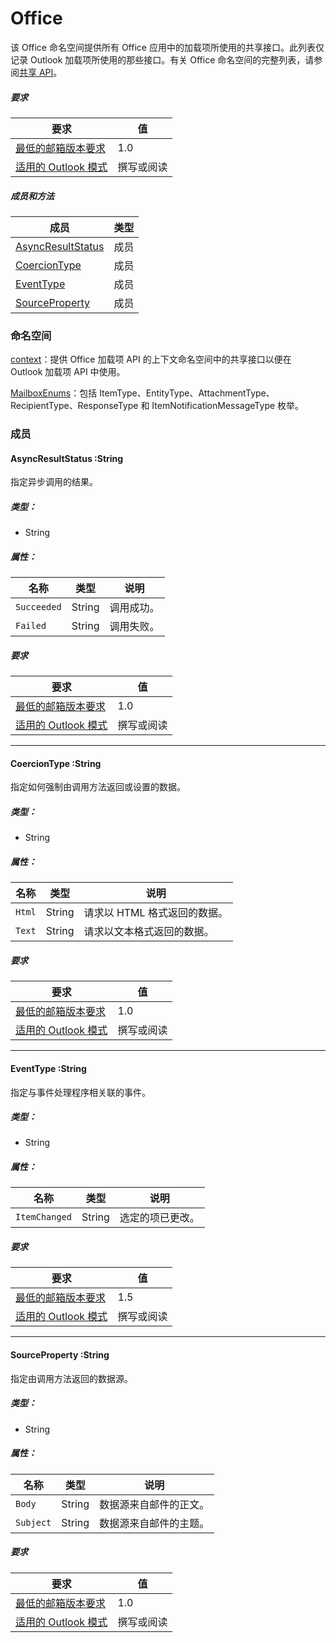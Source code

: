  

# <a name="office"></a>Office

该 Office 命名空间提供所有 Office 应用中的加载项所使用的共享接口。此列表仅记录 Outlook 加载项所使用的那些接口。有关 Office 命名空间的完整列表，请参阅[共享 API](/javascript/api/office)。

##### <a name="requirements"></a>要求

|要求| 值|
|---|---|
|[最低的邮箱版本要求](/javascript/office/requirement-sets/outlook-api-requirement-sets)| 1.0|
|[适用的 Outlook 模式](https://docs.microsoft.com/outlook/add-ins/#extension-points)| 撰写或阅读|

##### <a name="members-and-methods"></a>成员和方法

| 成员 | 类型 |
|--------|------|
| [AsyncResultStatus](#asyncresultstatus-string) | 成员 |
| [CoercionType](#coerciontype-string) | 成员 |
| [EventType](#eventtype-string) | 成员 |
| [SourceProperty](#sourceproperty-string) | 成员 |

### <a name="namespaces"></a>命名空间

[context](office.context.md)：提供 Office 加载项 API 的上下文命名空间中的共享接口以便在 Outlook 加载项 API 中使用。

[MailboxEnums](/javascript/api/outlook/office.mailboxenums.attachmenttype)：包括 ItemType、EntityType、AttachmentType、RecipientType、ResponseType 和 ItemNotificationMessageType 枚举。

### <a name="members"></a>成员

####  <a name="asyncresultstatus-string"></a>AsyncResultStatus :String

指定异步调用的结果。

##### <a name="type"></a>类型：

*   String

##### <a name="properties"></a>属性：

|名称| 类型| 说明|
|---|---|---|
|`Succeeded`| String|调用成功。|
|`Failed`| String|调用失败。|

##### <a name="requirements"></a>要求

|要求| 值|
|---|---|
|[最低的邮箱版本要求](/javascript/office/requirement-sets/outlook-api-requirement-sets)| 1.0|
|[适用的 Outlook 模式](https://docs.microsoft.com/outlook/add-ins/#extension-points)| 撰写或阅读|

---

####  <a name="coerciontype-string"></a>CoercionType :String

指定如何强制由调用方法返回或设置的数据。

##### <a name="type"></a>类型：

*   String

##### <a name="properties"></a>属性：

|名称| 类型| 说明|
|---|---|---|
|`Html`| String|请求以 HTML 格式返回的数据。|
|`Text`| String|请求以文本格式返回的数据。|

##### <a name="requirements"></a>要求

|要求| 值|
|---|---|
|[最低的邮箱版本要求](/javascript/office/requirement-sets/outlook-api-requirement-sets)| 1.0|
|[适用的 Outlook 模式](https://docs.microsoft.com/outlook/add-ins/#extension-points)| 撰写或阅读|

---

####  <a name="eventtype-string"></a>EventType :String

指定与事件处理程序相关联的事件。

##### <a name="type"></a>类型：

*   String

##### <a name="properties"></a>属性：

| 名称 | 类型 | 说明 |
|---|---|---|
|`ItemChanged`| String | 选定的项已更改。 |

##### <a name="requirements"></a>要求

|要求| 值|
|---|---|
|[最低的邮箱版本要求](/javascript/office/requirement-sets/outlook-api-requirement-sets)| 1.5 |
|[适用的 Outlook 模式](https://docs.microsoft.com/outlook/add-ins/#extension-points)| 撰写或阅读 |

---

####  <a name="sourceproperty-string"></a>SourceProperty :String

指定由调用方法返回的数据源。

##### <a name="type"></a>类型：

*   String

##### <a name="properties"></a>属性：

|名称| 类型| 说明|
|---|---|---|
|`Body`| String|数据源来自邮件的正文。|
|`Subject`| String|数据源来自邮件的主题。|

##### <a name="requirements"></a>要求

|要求| 值|
|---|---|
|[最低的邮箱版本要求](/javascript/office/requirement-sets/outlook-api-requirement-sets)| 1.0|
|[适用的 Outlook 模式](https://docs.microsoft.com/outlook/add-ins/#extension-points)| 撰写或阅读|